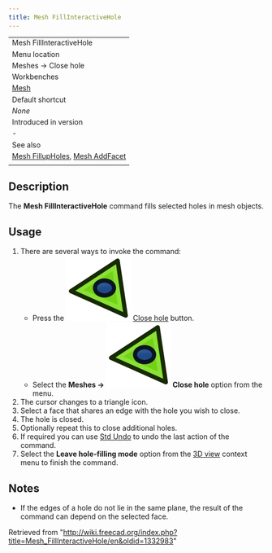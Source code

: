 ```yaml
---
title: Mesh FillInteractiveHole
---
```


|                                                                                                           |
| --------------------------------------------------------------------------------------------------------- |
| Mesh FillInteractiveHole                                                                                  |
| Menu location                                                                                             |
| Meshes → Close hole                                                                                       |
| Workbenches                                                                                               |
| [Mesh](/Mesh_Workbench "Mesh Workbench")                                                                  |
| Default shortcut                                                                                          |
| _None_                                                                                                    |
| Introduced in version                                                                                     |
| -                                                                                                         |
| See also                                                                                                  |
| [Mesh FillupHoles](/Mesh_FillupHoles "Mesh FillupHoles"), [Mesh AddFacet](/Mesh_AddFacet "Mesh AddFacet") |
|                                                                                                           |

## Description

The **Mesh FillInteractiveHole** command fills selected holes in mesh objects.

## Usage

1. There are several ways to invoke the command:
   - Press the ![](/src/assets/images/Mesh_FillInteractiveHole.svg) [Close hole](/Mesh_FillInteractiveHole "Mesh FillInteractiveHole") button.
   - Select the **Meshes → ![](/src/assets/images/Mesh_FillInteractiveHole.svg) Close hole** option from the menu.
2. The cursor changes to a triangle icon.
3. Select a face that shares an edge with the hole you wish to close.
4. The hole is closed.
5. Optionally repeat this to close additional holes.
6. If required you can use [Std Undo](/Std_Undo "Std Undo") to undo the last action of the command.
7. Select the **Leave hole-filling mode** option from the [3D view](/3D_view "3D view") context menu to finish the command.

## Notes

- If the edges of a hole do not lie in the same plane, the result of the command can depend on the selected face.

Retrieved from "<http://wiki.freecad.org/index.php?title=Mesh_FillInteractiveHole/en&oldid=1332983>"
